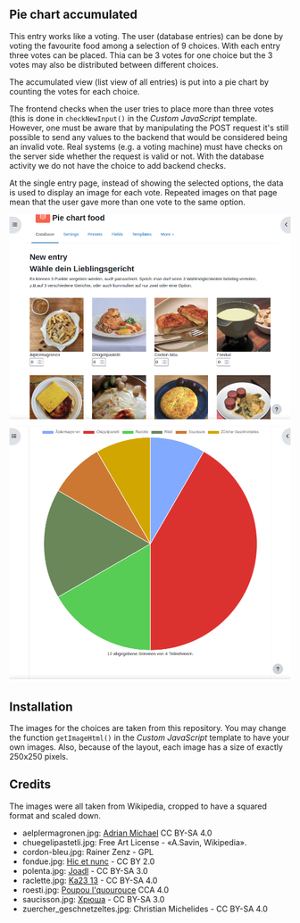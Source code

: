 ## Pie chart accumulated

This entry works like a voting. The user (database entries) can be done by voting the
favourite food among a selection of 9 choices. With each entry three votes can be placed.
Thia can be 3 votes for one choice but the 3 votes may also be distributed between
different choices.

The accumulated view (list view of all entries) is put into a pie chart by counting
the votes for each choice.

The frontend checks when the user tries to place more than three votes (this is done
in `checkNewInput()` in the *Custom JavaScript* template. However, one must
be aware that by manipulating the POST request it's still possible to send any
values to the backend that would be considered being an invalid vote.
Real systems (e.g. a voting machine) must have checks on the server side
whether the request is valid or not. With the database activity we do not have the choice
to add backend checks.

At the single entry page, instead of showing the selected options, the data is used
to display an image for each vote. Repeated images on that page mean that the user
gave more than one vote to the same option.

![Cast a new vote by a single user](new_entry.png "Cast a new vote by a single user")
![Result of the votes](list_entry.png "Result of the votes")

## Installation

The images for the choices are taken from this repository. You may change the
function `getImageHtml()` in the *Custom JavaScript* template to have your own images.
Also, because of the layout, each image has a size of exactly 250x250 pixels.

## Credits

The images were all taken from Wikipedia, cropped to have a squared format and scaled down.

- aelplermagronen.jpg: [Adrian Michael](https://commons.wikimedia.org/wiki/User:Parpan05) CC BY-SA 4.0
- chuegelipastetli.jpg: Free Art License - «A.Savin, Wikipedia».
- cordon-bleu.jpg: Rainer Zenz - GPL
- fondue.jpg: [Hic et nunc](https://commons.wikimedia.org/wiki/User:Hic_et_nunc) - CC BY 2.0
- polenta.jpg: [Joadl](https://commons.wikimedia.org/wiki/User:Joadl) - CC BY-SA 3.0
- raclette.jpg: [Ka23 13](https://commons.wikimedia.org/wiki/User:Ka23_13) - CC BY-SA 4.0
- roesti.jpg: [Poupou l'quourouce](https://commons.wikimedia.org/wiki/User:Poupou_l%27quourouce) CCA 4.0 
- saucisson.jpg: [Хрюша](https://commons.wikimedia.org/wiki/User:Chriusha) - CC BY-SA 3.0
- zuercher_geschnetzeltes.jpg: Christian Michelides - CC BY-SA 4.0